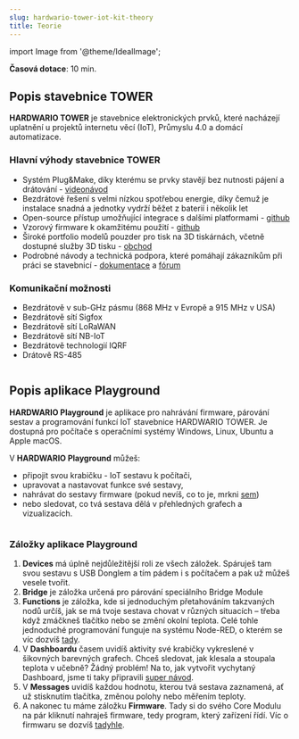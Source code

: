 ```yaml
---
slug: hardwario-tower-iot-kit-theory
title: Teorie
---
```

import Image from '@theme/IdealImage';

**Časová dotace**: 10 min.

## Popis stavebnice TOWER

**HARDWARIO TOWER** je stavebnice elektronických prvků, které nacházejí uplatnění u projektů internetu věcí (IoT), Průmyslu 4.0 a domácí automatizace. 

### Hlavní výhody stavebnice TOWER

* Systém Plug&Make, díky kterému se prvky stavějí bez nutnosti pájení a drátování - [videonávod](https://www.youtube.com/watch?v=OCPPKXzCBg0)
* Bezdrátové řešení s velmi nízkou spotřebou energie, díky čemuž je instalace snadná a jednotky vydrží běžet z baterií i několik let
* Open-source přístup umožňující integrace s dalšími platformami - [github](https://github.com/hardwario)
* Vzorový firmware  k okamžitému použití - [github](https://github.com/hardwario)
* Široké portfolio modelů pouzder pro tisk na 3D tiskárnách, včetně dostupné služby 3D tisku - [obchod](https://www.hardwario.store/cz/)
* Podrobné návody a technická podpora, které pomáhají zákazníkům při práci se stavebnicí - [dokumentace](https://docs.hardwario.com/tower/) a [fórum](https://forum.hardwario.com/)

### Komunikační možnosti

* Bezdrátově v sub-GHz pásmu (868 MHz v Evropě a 915 MHz v USA)
* Bezdrátově sítí Sigfox
* Bezdrátově sítí LoRaWAN
* Bezdrátově sítí NB-IoT
* Bezdrátově technologií IQRF
* Drátově RS-485

<div class="container">
  <div class="row">
    <Image img={require('./tower-communication.avif')}/>
  </div>
</div>

## Popis aplikace Playground

**HARDWARIO Playground** je aplikace pro nahrávání firmware, párování sestav a programování funkcí IoT stavebnice HARDWARIO TOWER. Je dostupná pro počítače s operačními systémy Windows, Linux, Ubuntu a Apple macOS.

V **HARDWARIO Playground** můžeš:

* připojit svou krabičku - IoT sestavu k počítači,
* upravovat a nastavovat funkce své sestavy,
* nahrávat do sestavy firmware (pokud nevíš, co to je, mrkni [sem](https://docs.hardwario.com/tower/firmware-development/firmware-quick-start/))
* nebo sledovat, co tvá sestava dělá v přehledných grafech a vizualizacích.

<div class="container">
  <div class="row">
    <Image img={require('./tower-diagram.avif')}/>
  </div>
</div>

### Záložky aplikace Playground

1. **Devices** má úplně nejdůležitější roli ze všech záložek. Spáruješ tam svou sestavu s USB Donglem a tím pádem i s počítačem a pak už můžeš vesele tvořit. 
2. **Bridge** je záložka určená pro párování speciálního Bridge Module
3. **Functions** je záložka, kde si jednoduchým přetahováním takzvaných nodů určíš, jak se má tvoje sestava chovat v různých situacích – třeba když zmáčkneš tlačítko nebo se změní okolní teplota. Celé tohle jednoduché programování funguje na systému Node-RED, o kterém se víc dozvíš [tady](https://docs.hardwario.com/tower/desktop-programming/node-red-programming/).
4. V **Dashboardu** časem uvidíš aktivity své krabičky vykreslené v šikovných barevných grafech. Chceš sledovat, jak klesala a stoupala teplota v učebně? Žádný problém! Na to, jak vytvořit vychytaný Dashboard, jsme ti taky připravili [super návod](https://docs.hardwario.com/tower/desktop-programming/data-visualization).
5. V **Messages** uvidíš každou hodnotu, kterou tvá sestava zaznamená, ať už stisknutím tlačítka, změnou polohy nebo měřením teploty.
6. A nakonec tu máme záložku **Firmware**. Tady si do svého Core Modulu na pár kliknutí nahraješ firmware, tedy program, který zařízení řídí. Víc o firmwaru se dozvíš [tadyhle](https://docs.hardwario.com/tower/firmware-development/firmware-quick-start/).